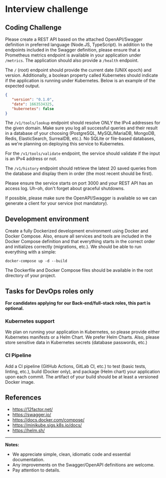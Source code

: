 # Interview challenge

## Coding Challenge

Please create a REST API based on the attached OpenAPI/Swagger definition in preferred language (Node.JS, TypeScript). In addition to the endpoints included in the Swagger definition, please ensure that a Prometheus metrics endpoint is available in your application under `/metrics`. The application should also provide a `/health` endpoint.

The `/` (root) endpoint should provide the current date (UNIX epoch) and version. Additionally, a boolean property called Kubernetes should indicate if the application is running under Kubernetes. Below is an example of the expected output.

```json
{
   "version": "0.1.0",
   "date": 1663534325,
   "kubernetes": false
}
```

The `/v1/tools/lookup` endpoint should resolve ONLY the IPv4 addresses for the given domain. Make sure you log all successful queries and their result in a database of your choosing (PostgreSQL, MySQL/MariaDB, MongoDB, Redis, ElasticSearch, SurrealDB, etc.). No SQLite or file-based databases, as we're planning on deploying this service to Kubernetes.

For the `/v1/tools/validate` endpoint, the service should validate if the input is an IPv4 address or not.

The `/v1/history` endpoint should retrieve the latest 20 saved queries from the database and display them in order (the most recent should be first).

Please ensure the service starts on port 3000 and your REST API has an access log. Uh-oh, don't forget about graceful shutdowns.

If possible, please make sure the OpenAPI/Swagger is available so we can generate a client for your service (not mandatory).

## Development environment

Create a fully Dockerized development environment using Docker and Docker Compose. Also, ensure all services and tools are included in the Docker Compose definition and that everything starts in the correct order and initializes correctly (migrations, etc.). We should be able to run everything with a simple:

```
docker-compose up -d --build
```

The Dockerfile and Docker Compose files should be available in the root directory of your project.

## Tasks for DevOps roles only
**For candidates applying for our Back-end/full-stack roles, this part is optional.**

### Kubernetes support

We plan on running your application in Kubernetes, so please provide either Kubernetes manifests or a Helm Chart. We prefer Helm Charts. Also, please store sensitive data in Kubernetes secrets (database passwords, etc.)

### CI Pipeline

Add a CI pipeline (GitHub Actions, GitLab CI, etc.) to test (basic tests, linting, etc.), build (Docker only), and package (Helm chart) your application upon each commit. The artifact of your build should be at least a versioned Docker image.

## References
- https://12factor.net/
- https://swagger.io/
- https://docs.docker.com/compose/
- https://minikube.sigs.k8s.io/docs/
- https://helm.sh/

---

**Notes:**

- We appreciate simple, clean, idiomatic code and essential documentation.
- Any improvements on the Swagger/OpenAPI definitions are welcome.
- Pay attention to details.
